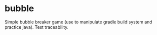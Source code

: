 # bubble
Simple bubble breaker game (use to manipulate gradle build system and practice java).
Test traceability.
